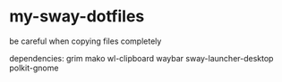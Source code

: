 # my-sway-dotfiles
be careful when copying files completely

dependencies:
grim
mako
wl-clipboard
waybar
sway-launcher-desktop
polkit-gnome
